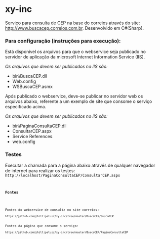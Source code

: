 ﻿# xy-inc
Serviço para consulta de CEP na base do correios através do site: http://www.buscacep.correios.com.br. Desenvolvido em C#(Sharp).

<h3>
Para configuração (instruções para execução):
</h3>

<p>Está disponível os arquivos para que o webservice seja publicado no servidor de aplicação da microsoft Internet Information Service (IIS).
</p>

<p><i>Os arquivos que devem ser publicados no IIS são:</i></p>
<ul>
<li>bin\BuscaCEP.dll
<li>Web.config
<li>WSBuscaCEP.asmx
</ul>

<p>Após publicado o webservice, deve-se publicar no servidor web os arquivos abaixo, referente a um exemplo de site que consome o serviço especificado acima.</p>

<p><i>Os arquivos que devem ser publicados no IIS são:</i></p>

<ul>
<li>bin\PaginaConsultaCEP.dll
<li>ConsultarCEP.aspx
<li>Service References
<li>web.config
</ul>

<h3>Testes</h3>

Executar a chamada para a página abaixo através de qualquer navegador de internet para realizar os testes:
<code>
http://localhost/PaginaConsultaCEP/ConsultarCEP.aspx
<code>


<h3>Fontes</h3>

<p>Fontes do webservice de consulta no site correios:
<code>
https://github.com/phillipeluiz/xy-inc/tree/master/BuscaCEP/BuscaCEP
</code>
<p>Fontes da página que consome o serviço:
<code>
https://github.com/phillipeluiz/xy-inc/tree/master/BuscaCEP/PaginaConsultaCEP
</code>






